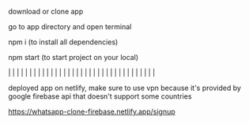 download or clone app 

go to app directory and open terminal 

npm i (to install all dependencies)

npm start (to start project on your local)

 
 | | | | | | | | | | | | | | | | | | | | | | | | | | | | | | | | | | |
 
deployed app on netlify, make sure to use vpn because it's provided by google firebase api that doesn't support some countries

https://whatsapp-clone-firebase.netlify.app/signup
